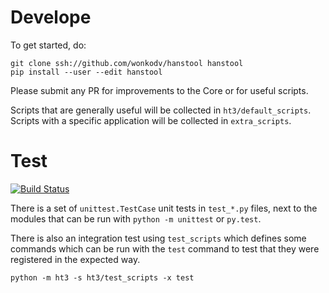 Develope
========

To get started, do:

    git clone ssh://github.com/wonkodv/hanstool hanstool
    pip install --user --edit hanstool

Please submit any PR for improvements to the Core or for useful scripts.

Scripts that are generally useful will be collected in `ht3/default_scripts`.
Scripts with a specific application will be collected in `extra_scripts`.


Test
====

[![Build Status](https://travis-ci.org/wonkodv/hanstool.svg)](https://travis-ci.org/wonkodv/hanstool)

There is a set of `unittest.TestCase` unit tests in `test_*.py` files, next to the
modules that can be run with `python -m unittest` or `py.test`.

There is also an integration test using `test_scripts` which defines some
commands which can be run with the `test` command to test that they were registered
in the expected way.

    python -m ht3 -s ht3/test_scripts -x test

